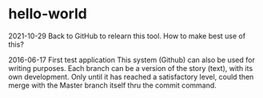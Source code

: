 # hello-world
2021-10-29
Back to GitHub to relearn this tool. How to make best use of this?

2016-06-17
First test application
This system (Github) can also be used for writing purposes. Each branch can be a version of the story (text), with its own development. Only until it has reached a satisfactory level, could then merge with the Master branch itself thru the commit command.

